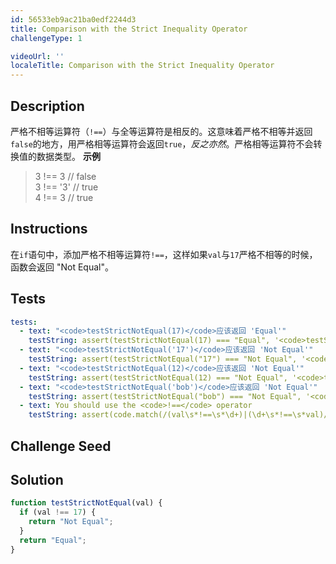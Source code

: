 ```yaml
---
id: 56533eb9ac21ba0edf2244d3
title: Comparison with the Strict Inequality Operator
challengeType: 1

videoUrl: ''
localeTitle: Comparison with the Strict Inequality Operator
---
```


## Description
<section id='description'>
严格不相等运算符（<code>!==</code>）与全等运算符是相反的。这意味着严格不相等并返回<code>false</code>的地方，用严格相等运算符会返回<code>true</code>，<em>反之亦然</em>。严格相等运算符不会转换值的数据类型。
<strong>示例</strong>
<blockquote>3 !== 3   // false<br>3 !== '3' // true<br>4 !== 3   // true</blockquote>
</section>

## Instructions
<section id='instructions'>
在<code>if</code>语句中，添加严格不相等运算符<code>!==</code>，这样如果<code>val</code>与<code>17</code>严格不相等的时候，函数会返回 "Not Equal"。
</section>

## Tests
<section id='tests'>

```yml
tests:
  - text: "<code>testStrictNotEqual(17)</code>应该返回 'Equal'"
    testString: assert(testStrictNotEqual(17) === "Equal", '<code>testStrictNotEqual(17)</code>应该返回 "Equal"');
  - text: "<code>testStrictNotEqual('17')</code>应该返回 'Not Equal'"
    testString: assert(testStrictNotEqual("17") === "Not Equal", '<code>testStrictNotEqual("17")</code>应该返回 "Not Equal"');
  - text: "<code>testStrictNotEqual(12)</code>应该返回 'Not Equal'"
    testString: assert(testStrictNotEqual(12) === "Not Equal", '<code>testStrictNotEqual(12)</code>应该返回 "Not Equal"');
  - text: "<code>testStrictNotEqual('bob')</code>应该返回 'Not Equal'"
    testString: assert(testStrictNotEqual("bob") === "Not Equal", '<code>testStrictNotEqual("bob")</code>应该返回 "Not Equal"');
  - text: You should use the <code>!==</code> operator
    testString: assert(code.match(/(val\s*!==\s*\d+)|(\d+\s*!==\s*val)/g).length > 0, '你应该使用<code>!==</code>运算符');

```

</section>

## Challenge Seed
<section id='challengeSeed'>















</section>

## Solution
<section id='solution'>

```js
function testStrictNotEqual(val) {
  if (val !== 17) {
    return "Not Equal";
  }
  return "Equal";
}
```

</section>
              